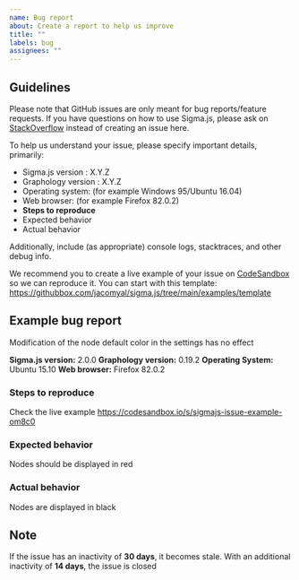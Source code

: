 ```yaml
---
name: Bug report
about: Create a report to help us improve
title: ""
labels: bug
assignees: ""
---
```


## Guidelines

Please note that GitHub issues are only meant for bug reports/feature requests.
If you have questions on how to use Sigma.js, please ask on [StackOverflow](https://stackoverflow.com/questions/tagged/sigma.js) instead of creating an issue here.

To help us understand your issue, please specify important details, primarily:

- Sigma.js version : X.Y.Z
- Graphology version : X.Y.Z
- Operating system: (for example Windows 95/Ubuntu 16.04)
- Web browser: (for example Firefox 82.0.2)
- **Steps to reproduce**
- Expected behavior
- Actual behavior

Additionally, include (as appropriate) console logs, stacktraces, and other debug info.

We recommend you to create a live example of your issue on [CodeSandbox](https://codesandbox.io/) so we can reproduce it. You can start with this template: https://githubbox.com/jacomyal/sigma.js/tree/main/examples/template

## Example bug report

Modification of the node default color in the settings has no effect

**Sigma.js version:** 2.0.0
**Graphology version:** 0.19.2
**Operating System:** Ubuntu 15.10
**Web browser:** Firefox 82.0.2

### Steps to reproduce

Check the live example https://codesandbox.io/s/sigmajs-issue-example-om8c0

### Expected behavior

Nodes should be displayed in red

### Actual behavior

Nodes are displayed in black

## Note

If the issue has an inactivity of **30 days**, it becomes stale.
With an additional inactivity of **14 days**, the issue is closed
